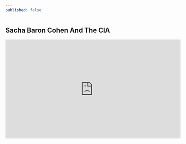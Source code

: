 ```yaml
---
published: false
---
```

## Sacha Baron Cohen And The CIA


<iframe width="560" height="315" src="https://www.youtube.com/embed/jfb8zuLn48M" title="YouTube video player" frameborder="0" allow="accelerometer; autoplay; clipboard-write; encrypted-media; gyroscope; picture-in-picture" allowfullscreen></iframe>